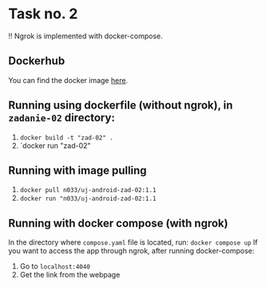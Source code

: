 # Task no. 2
!! Ngrok is implemented with docker-compose.

## Dockerhub
You can find the docker image [here](https://hub.docker.com/repository/docker/n033/uj-android-zad-02).

## Running using dockerfile (without ngrok), in `zadanie-02` directory:
1. `docker build -t "zad-02" .`
2. `docker run "zad-02"
  
## Running with image pulling
1. `docker pull n033/uj-android-zad-02:1.1`
2. `docker run "n033/uj-android-zad-02:1.1`

## Running with docker compose (with ngrok)
In the directory where `compose.yaml` file is located, run:
`docker compose up`
If you want to access the app through ngrok, after running docker-compose:
1. Go to `localhost:4040`
2. Get the link from the webpage


